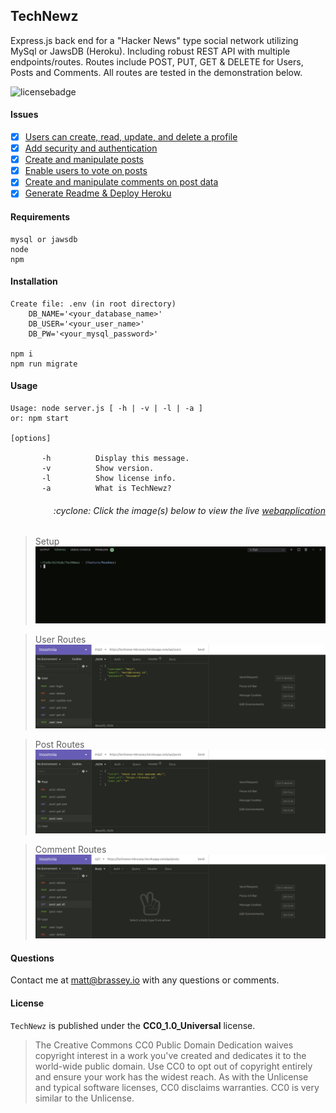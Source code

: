 ## TechNewz

Express.js back end for a "Hacker News" type social network utilizing MySql or JawsDB (Heroku). Including robust REST API with multiple endpoints/routes. Routes include POST, PUT, GET & DELETE for Users, Posts and Comments. All routes are tested in the demonstration below.

![licensebadge](https://img.shields.io/badge/license-CC0_1.0_Universal-blue)

#### Issues

- [x] [Users can create, read, update, and delete a profile](https://github.com/MBrassey/TechNewz/issues/1)
- [x] [Add security and authentication](https://github.com/MBrassey/TechNewz/issues/2)
- [x] [Create and manipulate posts](https://github.com/MBrassey/TechNewz/issues/3)
- [x] [Enable users to vote on posts](https://github.com/MBrassey/TechNewz/issues/4)
- [x] [Create and manipulate comments on post data](https://github.com/MBrassey/TechNewz/issues/5)
- [x] [Generate Readme & Deploy Heroku](https://github.com/MBrassey/TechNewz/issues/6)

#### Requirements

    mysql or jawsdb
    node
    npm

#### Installation

    Create file: .env (in root directory)
        DB_NAME='<your_database_name>'
        DB_USER='<your_user_name>'
        DB_PW='<your_mysql_password>'

    npm i
    npm run migrate

#### Usage

    Usage: node server.js [ -h | -v | -l | -a ]
    or: npm start

    [options]

           -h          Display this message.
           -v          Show version.
           -l          Show license info.
           -a          What is TechNewz?

<h6><p align="right">:cyclone: Click the image(s) below to view the live <a id="Screenshots" href="https://technewz-mbrassey.herokuapp.com/api/posts">webapplication</a></p></h6>

> Setup
> [<img src="img/Preview.gif">](https://technewz-mbrassey.herokuapp.com/api/posts)

> User Routes
> [<img src="img/Preview1.gif">](https://technewz-mbrassey.herokuapp.com/api/posts)

> Post Routes
> [<img src="img/Preview2.gif">](https://technewz-mbrassey.herokuapp.com/api/posts)

> Comment Routes
> [<img src="img/Preview3.gif">](https://technewz-mbrassey.herokuapp.com/api/posts)

#### Questions

Contact me at [matt@brassey.io](mailto:matt@brassey.io) with any questions or comments.

#### License

`TechNewz` is published under the **CC0_1.0_Universal** license.

> The Creative Commons CC0 Public Domain Dedication waives copyright interest in a work you've created and dedicates it to the world-wide public domain. Use CC0 to opt out of copyright entirely and ensure your work has the widest reach. As with the Unlicense and typical software licenses, CC0 disclaims warranties. CC0 is very similar to the Unlicense.
